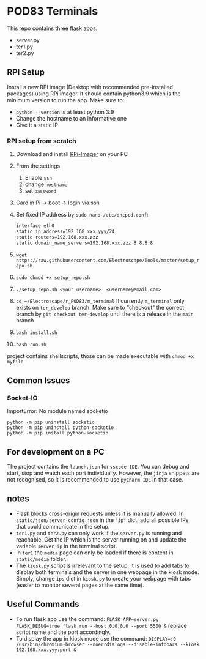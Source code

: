 # POD83 Terminals

This repo contains three flask apps:

- server.py
- ter1.py
- ter2.py

## RPi Setup

Install a new RPi image (Desktop with recommended pre-installed packages) using RPi imager. It should contain python3.9
which is the minimum version to run the app. Make sure to:

- `python --version` is at least python 3.9
- Change the hostname to an informative one
- Give it a static IP

### RPI setup from scratch

1. Download and install [RPi-Imager](https://www.raspberrypi.com/software/)  on your PC

2. From the settings
    1. Enable `ssh`
    2. change `hostname`
    3. set `password`

3. Card in Pi -> boot -> login via ssh

4. Set fixed IP address by `sudo nano /etc/dhcpcd.conf`:

   ```bash
   interface eth0
   static ip_address=192.168.xxx.yyy/24
   static routers=192.168.xxx.zzz
   static domain_name_servers=192.168.xxx.zzz 8.8.8.8
   ```

5. `wget https://raw.githubusercontent.com/Electroscape/Tools/master/setup_repo.sh`

6. `sudo chmod +x setup_repo.sh`

7. `./setup_repo.sh <your_username>  <username@email.com>`

8. `cd ~/Electroscape/r_POD83/m_terminal` !! currently `m_terminal` only exists on `ter_develop` branch. Make sure to
   "checkout" the correct branch by `git checkout ter-develop` until there is a release in the `main` branch

9. `bash install.sh`

10. `bash run.sh`

project contains shellscripts, those can be made executable with `chmod +x myfile`

## Common Issues

### Socket-IO

ImportError: No module named socketio

```
python -m pip uninstall socketio
python -m pip uninstall python-socketio
python -m pip install python-socketio 
```

## For development on a PC

The project contains the `launch.json` for `vscode IDE`. You can debug and start, stop and watch each port individually.
However, the `jinja` snippets are not recognised, so it is recommended to use `pyCharm IDE` in that case.

## notes

- Flask blocks cross-origin requests unless it is manually allowed. In `static/json/server-config.json` in the `"ip"`
  dict,
  add all possible IPs that could communicate in the setup.
- `ter1.py` and `ter2.py` can only work if the `server.py` is running and reachable. Get the IP which is the server
  running on and update the variable `server_ip` in the terminal script.
- In `ter1` the `media` page can only be loaded if there is content in `static/media` folder.
- The `kiosk.py` script is irrelevant to the setup. It is used to add tabs to display both terminals and the server in one webpage in
  the kiosk mode. Simply, change `ips` dict in `kiosk.py` to create your webpage with tabs (easier to monitor several pages at the same time).

## Useful Commands

- To run flask app use the command: `FLASK_APP=server.py FLASK_DEBUG=true flask run --host 0.0.0.0 --port 5500 &`
  replace script name and the port accordingly.
- To display the app in kiosk mode use the
  command: `DISPLAY=:0 /usr/bin/chromium-browser --noerrdialogs --disable-infobars --kiosk 192.168.xxx.yyy:port &`
